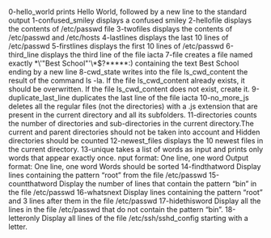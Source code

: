 0-hello_world prints Hello World, followed by a new line to the standard output
1-confused_smiley displays a confused smiley
2-hellofile displays the contents of /etc/passwd file
3-twofiles displays the contents of /etc/passwd and /etc/hosts
4-lastlines displays the last 10 lines of /etc/passwd
5-firstlines displays the first 10 lines of /etc/passwd
6-third_line displays the third line of the file iacta
7-file creates a file named exactly \*\\'"Best School"\'\\*$\?\*\*\*\*\*:) containing the text Best School ending by a new line
8-cwd_state writes into the file ls_cwd_content the result of the command ls -la. If the file ls_cwd_content already exists, it should be overwritten. If the file ls_cwd_content does not exist, create it.
9-duplicate_last_line duplicates the last line of the file iacta
10-no_more_js  deletes all the regular files (not the directories) with a .js extension that are present in the current directory and all its subfolders.
11-directories counts the number of directories and sub-directories in the current directory.The current and parent directories should not be taken into account and Hidden directories should be counted
12-newest_files displays the 10 newest files in the current directory.
13-unique takes a list of words as input and prints only words that appear exactly once. nput format: One line, one word Output format: One line, one word Words should be sorted
14-findthatword Display lines containing the pattern “root” from the file /etc/passwd
15-countthatword Display the number of lines that contain the pattern “bin” in the file /etc/passwd
16-whatsnext Display lines containing the pattern “root” and 3 lines after them in the file /etc/passwd
17-hidethisword Display all the lines in the file /etc/passwd that do not contain the pattern “bin”.
18-letteronly Display all lines of the file /etc/ssh/sshd_config starting with a letter.

